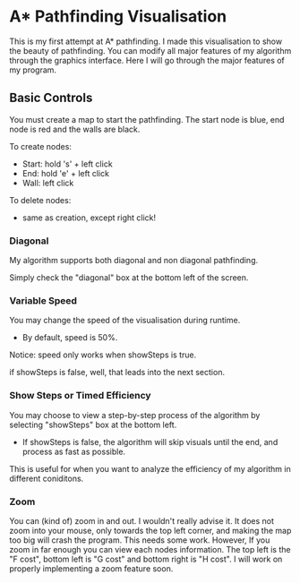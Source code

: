 # A* Pathfinding Visualisation

This is my first attempt at A* pathfinding. I made this visualisation to show the beauty of pathfinding. You can modify all major features of my algorithm through the graphics interface. Here I will go through the major features of my program.

## Basic Controls
You must create a map to start the pathfinding. The start node is blue, end node is red and the walls are black. 

To create nodes:
  - Start: hold 's' + left click
  - End: hold 'e' + left click
  - Wall: left click
  
To delete nodes:
  - same as creation, except right click!

### Diagonal
My algorithm supports both diagonal and non diagonal pathfinding.

Simply check the "diagonal" box at the bottom left of the screen.

### Variable Speed
You may change the speed of the visualisation during runtime. 
  - By default, speed is 50%. 

Notice: speed only works when showSteps is true. 

if showSteps is false, well, that leads into the next section.

### Show Steps or Timed Efficiency
You may choose to view a step-by-step process of the algorithm by selecting "showSteps" box at the bottom left. 
  - If showSteps is false, the algorithm will skip visuals until the end, and process as fast as possible. 
  
This is useful for when you want to analyze the efficiency of my algorithm in different coniditons.

### Zoom
You can (kind of) zoom in and out. I wouldn't really advise it. It does not zoom into your mouse, only towards the top left corner, and making the map too big will crash the program. This needs some work. However, If you zoom in far enough you can view each nodes information. The top left is the "F cost", bottom left is "G cost" and bottom right is "H cost". I will work on properly implementing a zoom feature soon.
